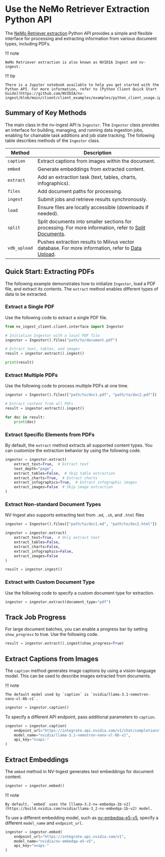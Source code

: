 # Use the NeMo Retriever Extraction Python API

The [NeMo Retriever extraction](overview.md) Python API provides a simple and flexible interface for processing and extracting information from various document types, including PDFs.

!!! note

    NeMo Retriever extraction is also known as NVIDIA Ingest and nv-ingest.

!!! tip

    There is a Jupyter notebook available to help you get started with the Python API. For more information, refer to [Python Client Quick Start Guide](https://github.com/NVIDIA/nv-ingest/blob/main/client/client_examples/examples/python_client_usage.ipynb).


## Summary of Key Methods

The main class in the nv-ingest API is `Ingestor`. 
The `Ingestor` class provides an interface for building, managing, and running data ingestion jobs, enabling for chainable task additions and job state tracking. 
The following table describes methods of the `Ingestor` class.

| Method       | Description                       |
|--------------|-----------------------------------|
| `caption`    | Extract captions from images within the document. |
| `embed`      | Generate embeddings from extracted content. |
| `extract`    | Add an extraction task (text, tables, charts, infographics). |
| `files`      | Add document paths for processing. |
| `ingest`     | Submit jobs and retrieve results synchronously. |
| `load`       | Ensure files are locally accessible (downloads if needed). |
| `split`      | Split documents into smaller sections for processing. For more information, refer to [Split Documents](chunking.md). |
| `vdb_upload` | Pushes extraction results to Milvus vector database. For more information, refer to [Data Upload](data-store.md). |


## Quick Start: Extracting PDFs

The following example demonstrates how to initialize `Ingestor`, load a PDF file, and extract its contents.
The `extract` method enables different types of data to be extracted.

### Extract a Single PDF

Use the following code to extract a single PDF file.

```python
from nv_ingest_client.client.interface import Ingestor

# Initialize Ingestor with a local PDF file
ingestor = Ingestor().files("path/to/document.pdf")

# Extract text, tables, and images
result = ingestor.extract().ingest()

print(result)
```

### Extract Multiple PDFs

Use the following code to process multiple PDFs at one time.

```python
ingestor = Ingestor().files(["path/to/doc1.pdf", "path/to/doc2.pdf"])

# Extract content from all PDFs
result = ingestor.extract().ingest()

for doc in result:
    print(doc)
```

### Extract Specific Elements from PDFs

By default, the `extract` method extracts all supported content types. 
You can customize the extraction behavior by using the following code.

```python
ingestor = ingestor.extract(
    extract_text=True,  # Extract text
    text_depth="page",
    extract_tables=False,  # Skip table extraction
    extract_charts=True,  # Extract charts
    extract_infographics=True,  # Extract infographic images
    extract_images=False  # Skip image extraction
)
```

### Extract Non-standard Document Types

NV-Ingest also supports extracting text from `.md`, `.sh`, and `.html` files

```python
ingestor = Ingestor().files(["path/to/doc1.md", "path/to/doc2.html"])

ingestor = ingestor.extract(
    extract_text=True,  # Only extract text
    extract_tables=False,
    extract_charts=False,
    extract_infographics=False,
    extract_images=False
)

result = ingestor.ingest()
```


### Extract with Custom Document Type

Use the following code to specify a custom document type for extraction.

```python
ingestor = ingestor.extract(document_type="pdf")
```



## Track Job Progress

For large document batches, you can enable a progress bar by setting `show_progress` to true. 
Use the following code.

```python
result = ingestor.extract().ingest(show_progress=True)
```



## Extract Captions from Images

The `caption` method generates image captions by using a vision-language model. 
This can be used to describe images extracted from documents.

!!! note

    The default model used by `caption` is `nvidia/llama-3.1-nemotron-nano-vl-8b-v1`.

```python
ingestor = ingestor.caption()
```

To specify a different API endpoint, pass additional parameters to `caption`.

```python
ingestor = ingestor.caption(
    endpoint_url="https://integrate.api.nvidia.com/v1/chat/completions",
    model_name="nvidia/llama-3.1-nemotron-nano-vl-8b-v1",
    api_key="nvapi-"
)
```



## Extract Embeddings

The `embed` method in NV-Ingest generates text embeddings for document content.

```python
ingestor = ingestor.embed()
```

!!! note

    By default, `embed` uses the [llama-3.2-nv-embedqa-1b-v2](https://build.nvidia.com/nvidia/llama-3_2-nv-embedqa-1b-v2) model.

To use a different embedding model, such as [nv-embedqa-e5-v5](https://build.nvidia.com/nvidia/nv-embedqa-e5-v5), specify a different `model_name` and `endpoint_url`.

```python
ingestor = ingestor.embed(
    endpoint_url="https://integrate.api.nvidia.com/v1",
    model_name="nvidia/nv-embedqa-e5-v5",
    api_key="nvapi-"
)
```
